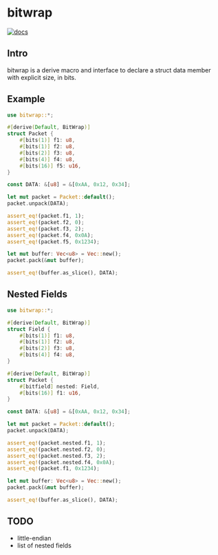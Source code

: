 # bitwrap

[![docs](https://docs.rs/bitwrap/badge.svg)](https://docs.rs/bitwrap)

## Intro

bitwrap is a derive macro and interface to declare a struct data member
with explicit size, in bits.

## Example

```rust
use bitwrap::*;

#[derive(Default, BitWrap)]
struct Packet {
    #[bits(1)] f1: u8,
    #[bits(1)] f2: u8,
    #[bits(2)] f3: u8,
    #[bits(4)] f4: u8,
    #[bits(16)] f5: u16,
}

const DATA: &[u8] = &[0xAA, 0x12, 0x34];

let mut packet = Packet::default();
packet.unpack(DATA);

assert_eq!(packet.f1, 1);
assert_eq!(packet.f2, 0);
assert_eq!(packet.f3, 2);
assert_eq!(packet.f4, 0x0A);
assert_eq!(packet.f5, 0x1234);

let mut buffer: Vec<u8> = Vec::new();
packet.pack(&mut buffer);

assert_eq!(buffer.as_slice(), DATA);
```

## Nested Fields

```rust
use bitwrap::*;

#[derive(Default, BitWrap)]
struct Field {
    #[bits(1)] f1: u8,
    #[bits(1)] f2: u8,
    #[bits(2)] f3: u8,
    #[bits(4)] f4: u8,
}

#[derive(Default, BitWrap)]
struct Packet {
    #[bitfield] nested: Field,
    #[bits(16)] f1: u16,
}

const DATA: &[u8] = &[0xAA, 0x12, 0x34];

let mut packet = Packet::default();
packet.unpack(DATA);

assert_eq!(packet.nested.f1, 1);
assert_eq!(packet.nested.f2, 0);
assert_eq!(packet.nested.f3, 2);
assert_eq!(packet.nested.f4, 0x0A);
assert_eq!(packet.f1, 0x1234);

let mut buffer: Vec<u8> = Vec::new();
packet.pack(&mut buffer);

assert_eq!(buffer.as_slice(), DATA);
```

## TODO

- little-endian
- list of nested fields
